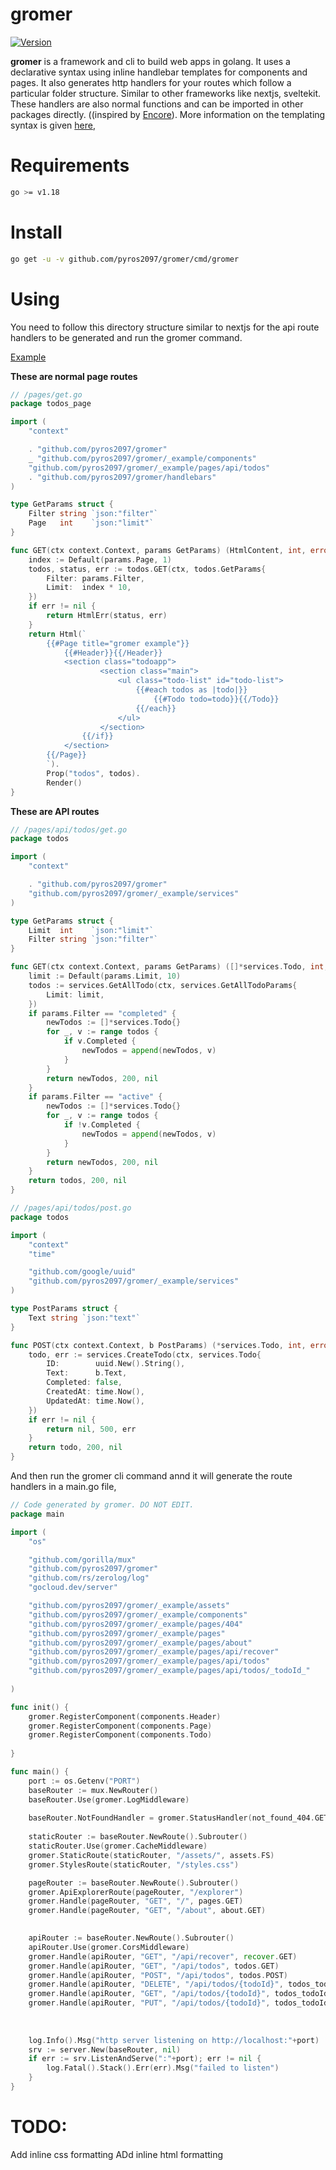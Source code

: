 # gromer

[![Version](https://badge.fury.io/gh/pyros2097%2Fgromer.svg)](https://github.com/pyros2097/gromer)

**gromer** is a framework and cli to build web apps in golang.
It uses a declarative syntax using inline handlebar templates for components and pages.
It also generates http handlers for your routes which follow a particular folder structure. Similar to other frameworks like nextjs, sveltekit.
These handlers are also normal functions and can be imported in other packages directly. ((inspired by [Encore](https://encore.dev/)).
More information on the templating syntax is given [here](https://github.com/pyrossh/gromer/blob/master/handlebars/README.md),

# Requirements

```sh
go >= v1.18
```

# Install

```sh
go get -u -v github.com/pyros2097/gromer/cmd/gromer
```

# Using

You need to follow this directory structure similar to nextjs for the api route handlers to be generated and run the gromer command.

[Example](https://github.com/pyros2097/gromer/tree/master/_example)


**These are normal page routes**
```go
// /pages/get.go
package todos_page

import (
	"context"

	. "github.com/pyros2097/gromer"
	_ "github.com/pyros2097/gromer/_example/components"
	"github.com/pyros2097/gromer/_example/pages/api/todos"
	. "github.com/pyros2097/gromer/handlebars"
)

type GetParams struct {
	Filter string `json:"filter"`
	Page   int    `json:"limit"`
}

func GET(ctx context.Context, params GetParams) (HtmlContent, int, error) {
	index := Default(params.Page, 1)
	todos, status, err := todos.GET(ctx, todos.GetParams{
		Filter: params.Filter,
		Limit:  index * 10,
	})
	if err != nil {
		return HtmlErr(status, err)
	}
	return Html(`
		{{#Page title="gromer example"}}
			{{#Header}}{{/Header}}
			<section class="todoapp">
					<section class="main">
						<ul class="todo-list" id="todo-list">
							{{#each todos as |todo|}}
								{{#Todo todo=todo}}{{/Todo}}
							{{/each}}
						</ul>
					</section>
				{{/if}}
			</section>
		{{/Page}}
		`).
		Prop("todos", todos).
		Render()
}
```


**These are API routes**
```go
// /pages/api/todos/get.go
package todos

import (
	"context"

	. "github.com/pyros2097/gromer"
	"github.com/pyros2097/gromer/_example/services"
)

type GetParams struct {
	Limit  int    `json:"limit"`
	Filter string `json:"filter"`
}

func GET(ctx context.Context, params GetParams) ([]*services.Todo, int, error) {
	limit := Default(params.Limit, 10)
	todos := services.GetAllTodo(ctx, services.GetAllTodoParams{
		Limit: limit,
	})
	if params.Filter == "completed" {
		newTodos := []*services.Todo{}
		for _, v := range todos {
			if v.Completed {
				newTodos = append(newTodos, v)
			}
		}
		return newTodos, 200, nil
	}
	if params.Filter == "active" {
		newTodos := []*services.Todo{}
		for _, v := range todos {
			if !v.Completed {
				newTodos = append(newTodos, v)
			}
		}
		return newTodos, 200, nil
	}
	return todos, 200, nil
}

```

```go
// /pages/api/todos/post.go
package todos

import (
	"context"
	"time"

	"github.com/google/uuid"
	"github.com/pyros2097/gromer/_example/services"
)

type PostParams struct {
	Text string `json:"text"`
}

func POST(ctx context.Context, b PostParams) (*services.Todo, int, error) {
	todo, err := services.CreateTodo(ctx, services.Todo{
		ID:        uuid.New().String(),
		Text:      b.Text,
		Completed: false,
		CreatedAt: time.Now(),
		UpdatedAt: time.Now(),
	})
	if err != nil {
		return nil, 500, err
	}
	return todo, 200, nil
}
```

And then run the gromer cli command annd it will generate the route handlers in a main.go file,
```go
// Code generated by gromer. DO NOT EDIT.
package main

import (
	"os"

	"github.com/gorilla/mux"
	"github.com/pyros2097/gromer"
	"github.com/rs/zerolog/log"
	"gocloud.dev/server"

	"github.com/pyros2097/gromer/_example/assets"
	"github.com/pyros2097/gromer/_example/components"
	"github.com/pyros2097/gromer/_example/pages/404"
	"github.com/pyros2097/gromer/_example/pages"
	"github.com/pyros2097/gromer/_example/pages/about"
	"github.com/pyros2097/gromer/_example/pages/api/recover"
	"github.com/pyros2097/gromer/_example/pages/api/todos"
	"github.com/pyros2097/gromer/_example/pages/api/todos/_todoId_"
	
)

func init() {
	gromer.RegisterComponent(components.Header)
	gromer.RegisterComponent(components.Page)
	gromer.RegisterComponent(components.Todo)
	
}

func main() {
	port := os.Getenv("PORT")
	baseRouter := mux.NewRouter()
	baseRouter.Use(gromer.LogMiddleware)
	
	baseRouter.NotFoundHandler = gromer.StatusHandler(not_found_404.GET)
	
	staticRouter := baseRouter.NewRoute().Subrouter()
	staticRouter.Use(gromer.CacheMiddleware)
	gromer.StaticRoute(staticRouter, "/assets/", assets.FS)
	gromer.StylesRoute(staticRouter, "/styles.css")

	pageRouter := baseRouter.NewRoute().Subrouter()
	gromer.ApiExplorerRoute(pageRouter, "/explorer")
	gromer.Handle(pageRouter, "GET", "/", pages.GET)
	gromer.Handle(pageRouter, "GET", "/about", about.GET)
	

	apiRouter := baseRouter.NewRoute().Subrouter()
	apiRouter.Use(gromer.CorsMiddleware)
	gromer.Handle(apiRouter, "GET", "/api/recover", recover.GET)
	gromer.Handle(apiRouter, "GET", "/api/todos", todos.GET)
	gromer.Handle(apiRouter, "POST", "/api/todos", todos.POST)
	gromer.Handle(apiRouter, "DELETE", "/api/todos/{todoId}", todos_todoId_.DELETE)
	gromer.Handle(apiRouter, "GET", "/api/todos/{todoId}", todos_todoId_.GET)
	gromer.Handle(apiRouter, "PUT", "/api/todos/{todoId}", todos_todoId_.PUT)
	
	
	
	log.Info().Msg("http server listening on http://localhost:"+port)
	srv := server.New(baseRouter, nil)
	if err := srv.ListenAndServe(":"+port); err != nil {
		log.Fatal().Stack().Err(err).Msg("failed to listen")
	}
}
```

# TODO:
Add inline css formatting
ADd inline html formatting